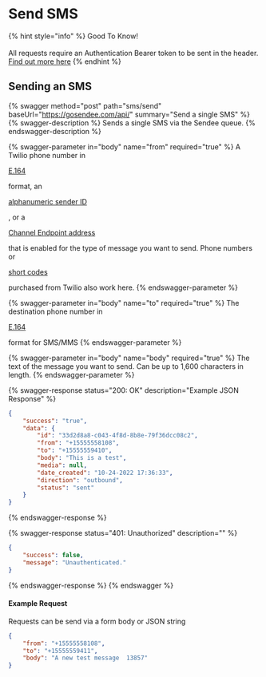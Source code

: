 # Send SMS

{% hint style="info" %}
Good To Know!\
\
All requests require an Authentication Bearer token to be sent in the header. [Find out more here](../../../authentication.md)
{% endhint %}

## Sending an SMS

{% swagger method="post" path="sms/send" baseUrl="https://gosendee.com/api/" summary="Send a single SMS" %}
{% swagger-description %}
Sends a single SMS via the Sendee queue.
{% endswagger-description %}

{% swagger-parameter in="body" name="from" required="true" %}
A Twilio phone number in 

[E.164](https://www.twilio.com/docs/glossary/what-e164)

 format, an 

[alphanumeric sender ID](https://www.twilio.com/docs/sms/send-messages#use-an-alphanumeric-sender-id)

, or a 

[Channel Endpoint address](https://www.twilio.com/docs/sms/channels#channel-addresses)

 that is enabled for the type of message you want to send. Phone numbers or 

[short codes](https://www.twilio.com/docs/sms/api/short-code)

 purchased from Twilio also work here.
{% endswagger-parameter %}

{% swagger-parameter in="body" name="to" required="true" %}
The destination phone number in 

[E.164](https://www.twilio.com/docs/glossary/what-e164)

 format for SMS/MMS
{% endswagger-parameter %}

{% swagger-parameter in="body" name="body" required="true" %}
The text of the message you want to send. Can be up to 1,600 characters in length.
{% endswagger-parameter %}

{% swagger-response status="200: OK" description="Example JSON Response" %}
```json
{
    "success": "true",
    "data": {
        "id": "33d2d8a8-c043-4f8d-8b8e-79f36dcc08c2",
        "from": "+15555558108",
        "to": "+15555559410",
        "body": "This is a test",
        "media": null,
        "date_created": "10-24-2022 17:36:33",
        "direction": "outbound",
        "status": "sent"
    }
}
```
{% endswagger-response %}

{% swagger-response status="401: Unauthorized" description="" %}
```json
{
    "success": false,
    "message": "Unauthenticated."
}
```
{% endswagger-response %}
{% endswagger %}

#### Example Request

Requests can be send via a form body or JSON string

```json
{
    "from": "+15555558108",
    "to": "+15555559411",
    "body": "A new test message  13857"
}
```
